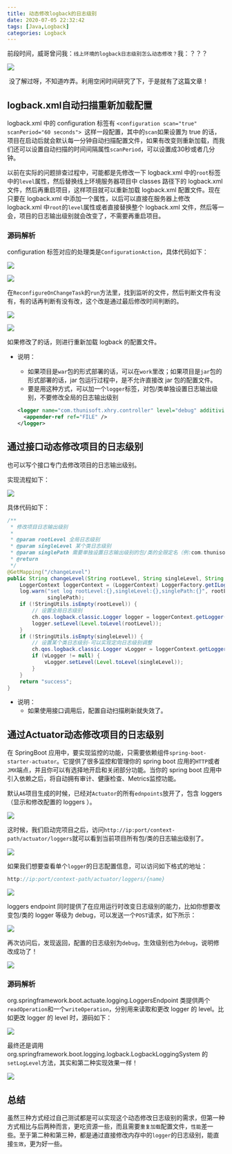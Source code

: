 ```yaml
---
title: 动态修改logback的日志级别
date: 2020-07-05 22:32:42
tags: [Java,Logback]
categories: Logback
---
```


前段时间，威哥曾问我：`线上环境的logback日志级别怎么动态修改？`我：？？？

![](../images/动态修改logback的日志级别/1.jpg)

<img src="https://layne666.cn/images/%E7%BE%8E%E7%90%B4.gif" alt="" data-action="zoom" style="display: inline-block;"> 没了解过呀，不知道咋弄。利用空闲时间研究了下，于是就有了这篇文章！<!--more-->

## logback.xml自动扫描重新加载配置

logback.xml 中的 configuration 标签有 `<configuration scan="true" scanPeriod="60 seconds"> `这样一段配置，其中的`scan`如果设置为 true 的话，项目在启动后就会默认每一分钟自动扫描配置文件，如果有改变则重新加载，而我们还可以设置自动扫描的时间间隔属性`scanPeriod`，可以设置成30秒或者几分钟。

以前在实际的问题排查过程中，可能都是先修改一下 logback.xml 中的`root`标签中的`level`属性，然后替换线上环境服务器项目中 classes 路径下的 logback.xml 文件，然后再重启项目，这样项目就可以重新加载 logback.xml 配置文件。现在只要在 logback.xml 中添加一个属性，以后可以直接在服务器上修改 logback.xml 中`root`的`level`属性或者直接替换整个 logback.xml 文件，然后等一会，项目的日志输出级别就会改变了，不需要再重启项目。

### 源码解析

configuration 标签对应的处理类是`ConfigurationAction`，具体代码如下：

![](../images/动态修改logback的日志级别/2.png)

![](../images/动态修改logback的日志级别/3.png)

在`ReconfigureOnChangeTask`的`run`方法里，找到监听的文件，然后判断文件有没有，有的话再判断有没有改，这个改是通过最后修改时间判断的。

![](../images/动态修改logback的日志级别/4.png)

![](../images/动态修改logback的日志级别/5.png)

如果修改了的话，则进行重新加载 logback 的配置文件。

* 说明：
  * 如果项目是`war`包的形式部署的话，可以在`work`里改；如果项目是`jar`包的形式部署的话，jar 包运行过程中，是不允许直接改 jar 包的配置文件。
  * 要是用这种方式，可以加一个`logger`标签，对包/类单独设置日志输出级别，不要修改全局的日志输出级别

  ```xml
  <logger name="com.thunisoft.xhry.controller" level="debug" additivity="false">
  	<appender-ref ref="FILE" />
  </logger>
  ```

  

## 通过接口动态修改项目的日志级别

也可以写个接口专门去修改项目的日志输出级别。

实现流程如下：

![](../images/动态修改logback的日志级别/6.png)

具体代码如下：

```java
/**
 * 修改项目日志输出级别
 *
 * @param rootLevel 全局日志级别
 * @param singleLevel 某个类日志级别
 * @param singlePath 需要单独设置日志输出级别的包/类的全限定名（例:com.thunisoft.xhry.controller）
 * @return
 */
@GetMapping("/changeLevel")
public String changeLevel(String rootLevel, String singleLevel, String singlePath) {
    LoggerContext loggerContext = (LoggerContext) LoggerFactory.getILoggerFactory();
    log.warn("set log rootLevel:{},singleLevel:{},singlePath:{}", rootLevel, singleLevel,
             singlePath);
    if (!StringUtils.isEmpty(rootLevel)) {
        // 设置全局日志级别
        ch.qos.logback.classic.Logger logger = loggerContext.getLogger("root");
        logger.setLevel(Level.toLevel(rootLevel));
    }
    if (!StringUtils.isEmpty(singleLevel)) {
        // 设置某个类日志级别-可以实现定向日志级别调整
        ch.qos.logback.classic.Logger vLogger = loggerContext.getLogger(singlePath);
        if (vLogger != null) {
            vLogger.setLevel(Level.toLevel(singleLevel));
        }
    }
    return "success";
}
```

* 说明：
  * 如果使用接口调用后，配置自动扫描刷新就失效了。

## 通过Actuator动态修改项目的日志级别

在 SpringBoot 应用中，要实现监控的功能，只需要依赖组件`spring-boot-starter-actuator`。它提供了很多监控和管理你的 spring boot 应用的`HTTP`或者`JMX`端点，并且你可以有选择地开启和关闭部分功能。当你的 spring boot 应用中引入依赖之后，将自动拥有审计、健康检查、Metrics监控功能。

默认`A6`项目生成的时候，已经对`Actuator`的所有`ednpoints`放开了，包含 loggers（显示和修改配置的 loggers ）。

![](../images/动态修改logback的日志级别/7.png)

这时候，我们启动完项目之后，访问`http://ip:port/context-path/actuator/loggers`就可以看到当前项目所有包/类的日志输出级别了。

![](../images/动态修改logback的日志级别/8.png)

如果我们想要查看单个`logger`的日志配置信息，可以访问如下格式的地址：

```java
http://ip:port/context-path/actuator/loggers/{name}
```

![](../images/动态修改logback的日志级别/9.png)

loggers endpoint 同时提供了在应用运行时改变日志级别的能力，比如你想要改变包/类的 logger 等级为 debug，可以发送一个`POST`请求，如下所示：

![](../images/动态修改logback的日志级别/10.png)

再次访问后，发现返回，配置的日志级别为`debug`，生效级别也为`debug`，说明修改成功了！

![](../images/动态修改logback的日志级别/11.png)

### 源码解析

org.springframework.boot.actuate.logging.LoggersEndpoint 类提供两个`readOperation`和一个`writeOperation`，分别用来读取和更改 logger 的 level。比如更改 logger 的 level 时，源码如下：

![](../images/动态修改logback的日志级别/12.png)

最终还是调用 org.springframework.boot.logging.logback.LogbackLoggingSystem 的`setLogLevel`方法，其实和第二种实现效果一样！

![](../images/动态修改logback的日志级别/13.png)

## 总结

虽然三种方式经过自己测试都是可以实现这个动态修改日志级别的需求，但第一种方式相比与后两种而言，更吃资源一些，而且需要`重复加载`配置文件，`性能`差一些。至于第二种和第三种，都是通过直接修改内存中的`logger`的日志级别，能直接`生效`，更为好一些。